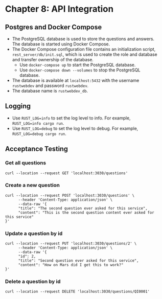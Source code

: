 # Chapter 8: API Integration

## Postgres and Docker Compose

- The PostgreSQL database is used to store the questions and answers. The database is started using Docker Compose.
- The Docker Compose configuration file contains an initialization script, `rest_server/db/init.sql`, which is used
  to create the role and database and transfer ownership of the database.
    - Use `docker-compose up` to start the PostgreSQL database.
    - Use `docker-compose down --volumes` to stop the PostgreSQL database.
- The database is available at `localhost:5432` with the username `rustwebdev` and password `rustwebdev`.
- The database name is `rustwebdev_db`.


## Logging

- Use `RUST_LOG=info` to set the log level to info. For example, `RUST_LOG=info cargo run`.
- Use `RUST_LOG=debug` to set the log level to debug. For example, `RUST_LOG=debug cargo run`.

## Acceptance Testing

### Get all questions

```shell
curl --location --request GET 'localhost:3030/questions'
```

### Create a new question

```shell
curl --location --request POST 'localhost:3030/questions' \
      --header 'Content-Type: application/json' \
      --data-raw '{
      "title": "The second question ever asked for this service",
      "content": "This is the second question content ever asked for this service"
}'
```

### Update a question by id

```shell
curl --location --request PUT 'localhost:3030/questions/2' \
      --header 'Content-Type: application/json' \
      --data-raw '{
      "id": 2,
      "title": "Second question ever asked for this service",
      "content": "How on Mars did I get this to work?"
}'
```

### Delete a question by id

```shell
curl --location --request DELETE 'localhost:3030/questions/QI0001' 
```
